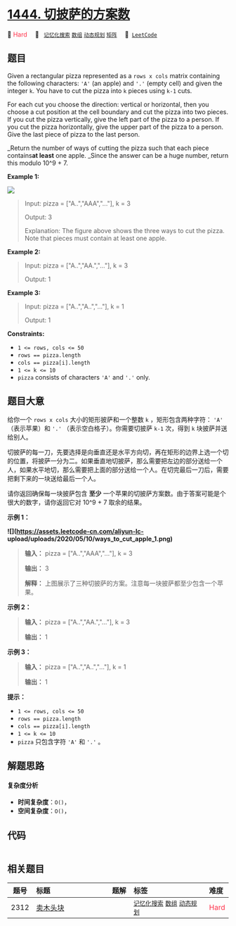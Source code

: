 # [1444. 切披萨的方案数](https://leetcode.com/problems/number-of-ways-of-cutting-a-pizza)

🔴 <font color=#ff334b>Hard</font>&emsp; 🔖&ensp; [`记忆化搜索`](/leetcode/outline/tag/memoization.md) [`数组`](/leetcode/outline/tag/array.md) [`动态规划`](/leetcode/outline/tag/dynamic-programming.md) [`矩阵`](/leetcode/outline/tag/matrix.md)&emsp; 🔗&ensp;[`LeetCode`](https://leetcode.com/problems/number-of-ways-of-cutting-a-pizza)

## 题目

Given a rectangular pizza represented as a `rows x cols` matrix containing the
following characters: `'A'` (an apple) and `'.'` (empty cell) and given the
integer `k`. You have to cut the pizza into `k` pieces using `k-1` cuts.

For each cut you choose the direction: vertical or horizontal, then you choose
a cut position at the cell boundary and cut the pizza into two pieces. If you
cut the pizza vertically, give the left part of the pizza to a person. If you
cut the pizza horizontally, give the upper part of the pizza to a person. Give
the last piece of pizza to the last person.

_Return the number of ways of cutting the pizza such that each piece
contains**at least** one apple. _Since the answer can be a huge number, return
this modulo 10^9 + 7.



**Example 1:**

**![](https://assets.leetcode.com/uploads/2020/04/23/ways_to_cut_apple_1.png)**

> Input: pizza = ["A..","AAA","..."], k = 3
> 
> Output: 3 
> 
> Explanation: The figure above shows the three ways to cut the pizza. Note that pieces must contain at least one apple.

**Example 2:**

> Input: pizza = ["A..","AA.","..."], k = 3
> 
> Output: 1

**Example 3:**

> Input: pizza = ["A..","A..","..."], k = 1
> 
> Output: 1

**Constraints:**

  * `1 <= rows, cols <= 50`
  * `rows == pizza.length`
  * `cols == pizza[i].length`
  * `1 <= k <= 10`
  * `pizza` consists of characters `'A'` and `'.'` only.


## 题目大意

给你一个 `rows x cols` 大小的矩形披萨和一个整数 `k` ，矩形包含两种字符： `'A'` （表示苹果）和 `'.'`
（表示空白格子）。你需要切披萨 `k-1` 次，得到 `k` 块披萨并送给别人。

切披萨的每一刀，先要选择是向垂直还是水平方向切，再在矩形的边界上选一个切的位置，将披萨一分为二。如果垂直地切披萨，那么需要把左边的部分送给一个人，如果水平地切，那么需要把上面的部分送给一个人。在切完最后一刀后，需要把剩下来的一块送给最后一个人。

请你返回确保每一块披萨包含 **至少**  一个苹果的切披萨方案数。由于答案可能是个很大的数字，请你返回它对 10^9 + 7 取余的结果。



**示例 1：**

**![](https://assets.leetcode-cn.com/aliyun-lc-
upload/uploads/2020/05/10/ways_to_cut_apple_1.png)**

> 
> 
> 
> 
> 
> **输入：** pizza = ["A..","AAA","..."], k = 3
> 
> **输出：** 3 
> 
> **解释：** 上图展示了三种切披萨的方案。注意每一块披萨都至少包含一个苹果。
> 
> 

**示例 2：**

> 
> 
> 
> 
> 
> **输入：** pizza = ["A..","AA.","..."], k = 3
> 
> **输出：** 1
> 
> 

**示例 3：**

> 
> 
> 
> 
> 
> **输入：** pizza = ["A..","A..","..."], k = 1
> 
> **输出：** 1
> 
> 



**提示：**

  * `1 <= rows, cols <= 50`
  * `rows == pizza.length`
  * `cols == pizza[i].length`
  * `1 <= k <= 10`
  * `pizza` 只包含字符 `'A'` 和 `'.'` 。


## 解题思路

#### 复杂度分析

- **时间复杂度**：`O()`，
- **空间复杂度**：`O()`，

## 代码

```javascript

```

## 相关题目

<!-- prettier-ignore -->
| 题号 | 标题 | 题解 | 标签 | 难度 |
| :------: | :------ | :------: | :------ | :------ |
| 2312 | [卖木头块](https://leetcode.com/problems/selling-pieces-of-wood) |  |  [`记忆化搜索`](/leetcode/outline/tag/memoization.md) [`数组`](/leetcode/outline/tag/array.md) [`动态规划`](/leetcode/outline/tag/dynamic-programming.md) | <font color=#ff334b>Hard</font> |

<style>
.blue {
    background-color: #096dd9;
    padding: 0.25rem 0.5rem;
    margin: 0;
    font-size: 0.85em;
    border-radius: 3px;
    color: white;
    font-weight: 500;
}
table th:first-of-type { width: 10%; }
table th:nth-of-type(2) { width: 35%; }
table th:nth-of-type(3) { width: 10%; }
table th:nth-of-type(4) { width: 35%; }
table th:nth-of-type(5) { width: 10%; }
</style>
